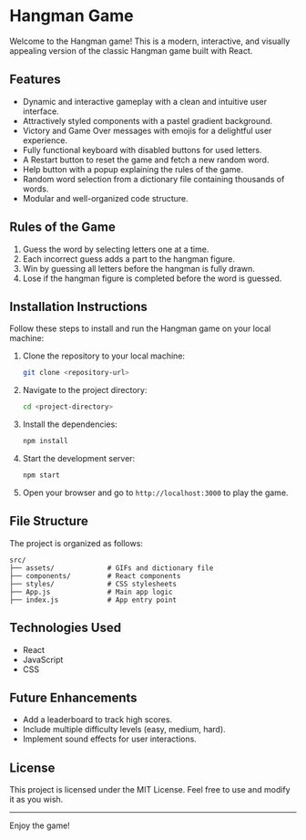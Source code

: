 # Hangman Game

Welcome to the Hangman game! This is a modern, interactive, and visually appealing version of the classic Hangman game built with React.

## Features

- Dynamic and interactive gameplay with a clean and intuitive user interface.
- Attractively styled components with a pastel gradient background.
- Victory and Game Over messages with emojis for a delightful user experience.
- Fully functional keyboard with disabled buttons for used letters.
- A Restart button to reset the game and fetch a new random word.
- Help button with a popup explaining the rules of the game.
- Random word selection from a dictionary file containing thousands of words.
- Modular and well-organized code structure.

## Rules of the Game

1. Guess the word by selecting letters one at a time.
2. Each incorrect guess adds a part to the hangman figure.
3. Win by guessing all letters before the hangman is fully drawn.
4. Lose if the hangman figure is completed before the word is guessed.

## Installation Instructions

Follow these steps to install and run the Hangman game on your local machine:

1. Clone the repository to your local machine:

   ```bash
   git clone <repository-url>
   ```

2. Navigate to the project directory:

   ```bash
   cd <project-directory>
   ```

3. Install the dependencies:

   ```bash
   npm install
   ```

4. Start the development server:

   ```bash
   npm start
   ```

5. Open your browser and go to `http://localhost:3000` to play the game.

## File Structure

The project is organized as follows:

```
src/
├── assets/             # GIFs and dictionary file
├── components/         # React components
├── styles/             # CSS stylesheets
├── App.js              # Main app logic
├── index.js            # App entry point
```

## Technologies Used

- React
- JavaScript
- CSS

## Future Enhancements

- Add a leaderboard to track high scores.
- Include multiple difficulty levels (easy, medium, hard).
- Implement sound effects for user interactions.

## License

This project is licensed under the MIT License. Feel free to use and modify it as you wish.

---

Enjoy the game!
